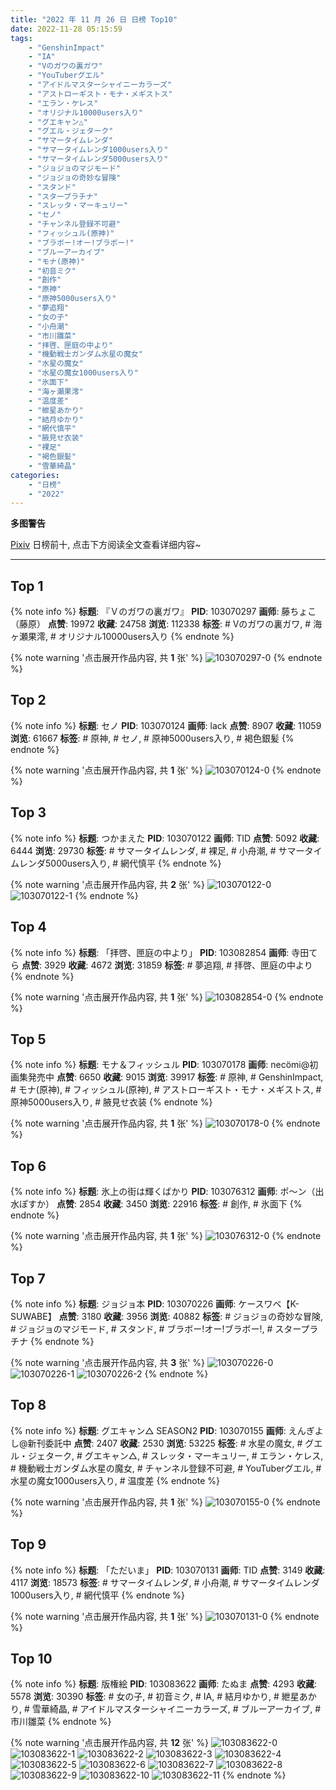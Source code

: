 ```yaml
---
title: "2022 年 11 月 26 日 日榜 Top10"
date: 2022-11-28 05:15:59
tags:
    - "GenshinImpact"
    - "IA"
    - "Vのガワの裏ガワ"
    - "YouTuberグエル"
    - "アイドルマスターシャイニーカラーズ"
    - "アストローギスト・モナ・メギストス"
    - "エラン・ケレス"
    - "オリジナル10000users入り"
    - "グエキャン△"
    - "グエル・ジェターク"
    - "サマータイムレンダ"
    - "サマータイムレンダ1000users入り"
    - "サマータイムレンダ5000users入り"
    - "ジョジョのマジモード"
    - "ジョジョの奇妙な冒険"
    - "スタンド"
    - "スタープラチナ"
    - "スレッタ・マーキュリー"
    - "セノ"
    - "チャンネル登録不可避"
    - "フィッシュル(原神)"
    - "ブラボー!オー!ブラボー!"
    - "ブルーアーカイブ"
    - "モナ(原神)"
    - "初音ミク"
    - "創作"
    - "原神"
    - "原神5000users入り"
    - "夢追翔"
    - "女の子"
    - "小舟潮"
    - "市川雛菜"
    - "拝啓、匣庭の中より"
    - "機動戦士ガンダム水星の魔女"
    - "水星の魔女"
    - "水星の魔女1000users入り"
    - "氷面下"
    - "海ヶ瀬果澪"
    - "温度差"
    - "紲星あかり"
    - "結月ゆかり"
    - "網代慎平"
    - "腋見せ衣装"
    - "裸足"
    - "褐色銀髪"
    - "雪華綺晶"
categories:
    - "日榜"
    - "2022"
---
```


<i class="fa fa-triangle-exclamation"></i>**多图警告**<i class="fa fa-triangle-exclamation"></i>

[Pixiv](https://www.pixiv.net/) 日榜前十, 点击下方阅读全文查看详细内容~

<!-- more -->

---

## Top 1

{% note info %}
**标题**: 『Ｖのガワの裏ガワ』
**PID**: 103070297 **画师**: 藤ちょこ（藤原）
**点赞**: 19972 **收藏**: 24758 **浏览**: 112338
**标签**: # Vのガワの裏ガワ, # 海ヶ瀬果澪, # オリジナル10000users入り
{% endnote %}

{% note warning '点击展开作品内容, 共 **1** 张' %}
![103070297-0](https://i.pixiv.re/img-original/img/2022/11/25/00/00/41/103070297_p0.png)
{% endnote %}

## Top 2

{% note info %}
**标题**: セノ
**PID**: 103070124 **画师**: lack
**点赞**: 8907 **收藏**: 11059 **浏览**: 61667
**标签**: # 原神, # セノ, # 原神5000users入り, # 褐色銀髪
{% endnote %}

{% note warning '点击展开作品内容, 共 **1** 张' %}
![103070124-0](https://i.pixiv.re/img-original/img/2022/11/25/00/00/07/103070124_p0.png)
{% endnote %}

## Top 3

{% note info %}
**标题**: つかまえた
**PID**: 103070122 **画师**: TID
**点赞**: 5092 **收藏**: 6444 **浏览**: 29730
**标签**: # サマータイムレンダ, # 裸足, # 小舟潮, # サマータイムレンダ5000users入り, # 網代慎平
{% endnote %}

{% note warning '点击展开作品内容, 共 **2** 张' %}
![103070122-0](https://i.pixiv.re/img-original/img/2022/11/25/18/45/20/103070122_p0.png)
![103070122-1](https://i.pixiv.re/img-original/img/2022/11/25/18/45/20/103070122_p1.png)
{% endnote %}

## Top 4

{% note info %}
**标题**: 「拝啓、匣庭の中より」
**PID**: 103082854 **画师**: 寺田てら
**点赞**: 3929 **收藏**: 4672 **浏览**: 31859
**标签**: # 夢追翔, # 拝啓、匣庭の中より
{% endnote %}

{% note warning '点击展开作品内容, 共 **1** 张' %}
![103082854-0](https://i.pixiv.re/img-original/img/2022/11/25/16/01/31/103082854_p0.jpg)
{% endnote %}

## Top 5

{% note info %}
**标题**: モナ＆フィッシュル
**PID**: 103070178 **画师**: necömi@初画集発売中
**点赞**: 6650 **收藏**: 9015 **浏览**: 39917
**标签**: # 原神, # GenshinImpact, # モナ(原神), # フィッシュル(原神), # アストローギスト・モナ・メギストス, # 原神5000users入り, # 腋見せ衣装
{% endnote %}

{% note warning '点击展开作品内容, 共 **1** 张' %}
![103070178-0](https://i.pixiv.re/img-original/img/2022/11/25/00/00/12/103070178_p0.png)
{% endnote %}

## Top 6

{% note info %}
**标题**: 氷上の街は輝くばかり
**PID**: 103076312 **画师**: ポ～ン（出水ぽすか）
**点赞**: 2854 **收藏**: 3450 **浏览**: 22916
**标签**: # 創作, # 氷面下
{% endnote %}

{% note warning '点击展开作品内容, 共 **1** 张' %}
![103076312-0](https://i.pixiv.re/img-original/img/2022/11/25/07/30/01/103076312_p0.jpg)
{% endnote %}

## Top 7

{% note info %}
**标题**: ジョジョ本
**PID**: 103070226 **画师**: ケースワベ【K-SUWABE】
**点赞**: 3180 **收藏**: 3956 **浏览**: 40882
**标签**: # ジョジョの奇妙な冒険, # ジョジョのマジモード, # スタンド, # ブラボー!オー!ブラボー!, # スタープラチナ
{% endnote %}

{% note warning '点击展开作品内容, 共 **3** 张' %}
![103070226-0](https://i.pixiv.re/img-original/img/2022/11/25/00/00/19/103070226_p0.jpg)
![103070226-1](https://i.pixiv.re/img-original/img/2022/11/25/00/00/19/103070226_p1.jpg)
![103070226-2](https://i.pixiv.re/img-original/img/2022/11/25/00/00/19/103070226_p2.jpg)
{% endnote %}

## Top 8

{% note info %}
**标题**: グエキャン△ SEASON2
**PID**: 103070155 **画师**: えんぎよし@新刊委託中
**点赞**: 2407 **收藏**: 2530 **浏览**: 53225
**标签**: # 水星の魔女, # グエル・ジェターク, # グエキャン△, # スレッタ・マーキュリー, # エラン・ケレス, # 機動戦士ガンダム水星の魔女, # チャンネル登録不可避, # YouTuberグエル, # 水星の魔女1000users入り, # 温度差
{% endnote %}

{% note warning '点击展开作品内容, 共 **1** 张' %}
![103070155-0](https://i.pixiv.re/img-original/img/2022/11/25/00/00/10/103070155_p0.png)
{% endnote %}

## Top 9

{% note info %}
**标题**: 「ただいま」
**PID**: 103070131 **画师**: TID
**点赞**: 3149 **收藏**: 4117 **浏览**: 18573
**标签**: # サマータイムレンダ, # 小舟潮, # サマータイムレンダ1000users入り, # 網代慎平
{% endnote %}

{% note warning '点击展开作品内容, 共 **1** 张' %}
![103070131-0](https://i.pixiv.re/img-original/img/2022/11/25/00/00/07/103070131_p0.png)
{% endnote %}

## Top 10

{% note info %}
**标题**: 版権絵
**PID**: 103083622 **画师**: たぬま
**点赞**: 4293 **收藏**: 5578 **浏览**: 30390
**标签**: # 女の子, # 初音ミク, # IA, # 結月ゆかり, # 紲星あかり, # 雪華綺晶, # アイドルマスターシャイニーカラーズ, # ブルーアーカイブ, # 市川雛菜
{% endnote %}

{% note warning '点击展开作品内容, 共 **12** 张' %}
![103083622-0](https://i.pixiv.re/img-original/img/2022/11/25/16/49/18/103083622_p0.jpg)
![103083622-1](https://i.pixiv.re/img-original/img/2022/11/25/16/49/18/103083622_p1.jpg)
![103083622-2](https://i.pixiv.re/img-original/img/2022/11/25/16/49/18/103083622_p2.jpg)
![103083622-3](https://i.pixiv.re/img-original/img/2022/11/25/16/49/18/103083622_p3.jpg)
![103083622-4](https://i.pixiv.re/img-original/img/2022/11/25/16/49/18/103083622_p4.jpg)
![103083622-5](https://i.pixiv.re/img-original/img/2022/11/25/16/49/18/103083622_p5.jpg)
![103083622-6](https://i.pixiv.re/img-original/img/2022/11/25/16/49/18/103083622_p6.jpg)
![103083622-7](https://i.pixiv.re/img-original/img/2022/11/25/16/49/18/103083622_p7.jpg)
![103083622-8](https://i.pixiv.re/img-original/img/2022/11/25/16/49/18/103083622_p8.jpg)
![103083622-9](https://i.pixiv.re/img-original/img/2022/11/25/16/49/18/103083622_p9.jpg)
![103083622-10](https://i.pixiv.re/img-original/img/2022/11/25/16/49/18/103083622_p10.jpg)
![103083622-11](https://i.pixiv.re/img-original/img/2022/11/25/16/49/18/103083622_p11.jpg)
{% endnote %}
